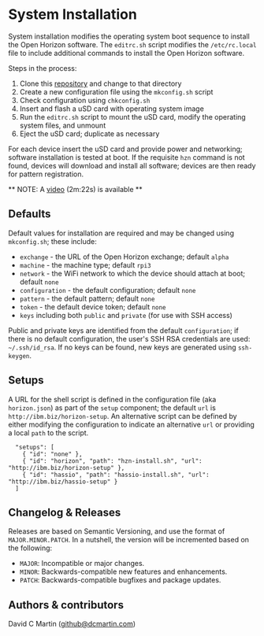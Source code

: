 # System Installation

System installation modifies the operating system boot sequence to install the Open Horizon software.
The `editrc.sh` script modifies the `/etc/rc.local` file to include additional commands to install the Open Horizon software.

Steps in the process:
1. Clone this [repository][repository] and change to that directory
1. Create a new configuration file using the `mkconfig.sh` script
1. Check configuration using `chkconfig.sh`
1. Insert and flash a uSD card with operating system image
1. Run the `editrc.sh` script to mount the uSD card, modify the operating system files, and unmount
1. Eject the uSD card; duplicate as necessary

For each device insert the uSD card and provide power and networking; software installation is tested at boot.
If the requisite `hzn` command is not found, devices will download and install all software; devices are then ready for pattern registration.

** NOTE: A [video][horizon-video-setup] (2m:22s) is available **

## Defaults

Default values for installation are required and may be changed using `mkconfig.sh`; these include:

+ `exchange` - the URL of the Open Horizon exchange; default `alpha`
+ `machine` - the machine type; default `rpi3`
+ `network` - the WiFi network to which the device should attach at boot; default `none`
+ `configuration` - the default configuration; default `none`
+ `pattern` - the default pattern; default `none`
+ `token` - the default device token; default `none`
+ `keys` including both `public` and `private` (for use with SSH access)

Public and private keys are identified from the default `configuration`; if there is no default configuration, the user's SSH RSA credentials are used: `~/.ssh/id_rsa`.
If no keys can be found, new keys are generated using `ssh-keygen`.

## Setups

A URL for the shell script is defined in the configuration file (aka `horizon.json`) as part of the `setup` component; the default `url` is `http://ibm.biz/horizon-setup`.
An alternative script can be defined by either modifying the configuration to indicate an alternative `url` or providing a local `path` to the script.
```
  "setups": [
    { "id": "none" },
    { "id": "horizon", "path": "hzn-install.sh", "url": "http://ibm.biz/horizon-setup" },
    { "id": "hassio", "path": "hassio-install.sh", "url": "http://ibm.biz/hassio-setup" }
  ]
```

## Changelog & Releases

Releases are based on Semantic Versioning, and use the format
of ``MAJOR.MINOR.PATCH``. In a nutshell, the version will be incremented
based on the following:

- ``MAJOR``: Incompatible or major changes.
- ``MINOR``: Backwards-compatible new features and enhancements.
- ``PATCH``: Backwards-compatible bugfixes and package updates.

## Authors & contributors

David C Martin (github@dcmartin.com)

[commits]: https://github.com/dcmartin/open-horizon/setup/commits/master
[contributors]: https://github.com/dcmartin/open-horizon/setup/graphs/contributors
[releases]: https://github.com/dcmartin/open-horizon/setup/releases
[issue]: https://github.com/dcmartin/open-horizon/setup/issues

[horizon-setup]: ../setup/hzn-install.sh
[hassio-setup]: ../setup/hassio-install.sh
[horizon-video-setup]: https://youtu.be/G7-CzOzzSUo

[dcmartin]: https://github.com/dcmartin
[repository]: https://github.com/dcmartin/open-horizon
[basic]: ../setup/BASIC.md
[setup]: ../setup/SETUP.md

[keepchangelog]: http://keepachangelog.com/en/1.0.0/
[edge-slack]: https://ibm-appsci.slack.com/messages/edge-fabric-users/
[ibm-registration]: https://console.bluemix.net/registration/
[open-horizon]: https://github.com/open-horizon
[edge-fabric]: https://console.test.cloud.ibm.com/docs/services/edge-fabric/getting-started.html
[edge-install]: https://console.test.cloud.ibm.com/docs/services/edge-fabric/adding-devices.html
[macos-install]: https://github.com/open-horizon/anax/releases
[examples]: https://github.com/open-horizon/examples
[template]: ../setup/template.json

[ibm-cloud]: http://cloud.ibm.com/
[ibm-cloud-iam]: https://cloud.ibm.com/iam/
